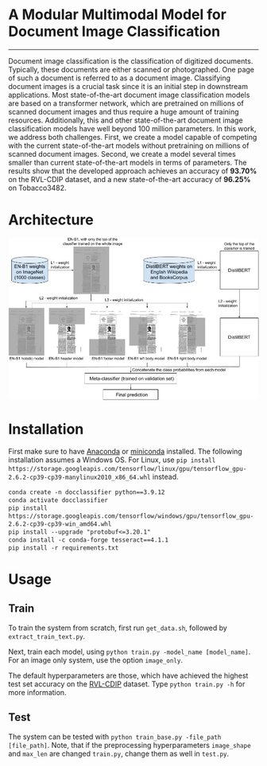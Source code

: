 # A Modular Multimodal Model for Document Image Classification
----------------------------------------------------------

Document image classification is the classification of digitized documents. Typically, these documents are either scanned or photographed. One page of such a document is referred to as a document image. Classifying document images is a crucial task since it is an initial step in downstream applications. Most state-of-the-art document image classification models are based on a transformer network, which are pretrained on millions of scanned document images and thus require a huge amount of training resources. Additionally, this and other state-of-the-art document image classification models have well beyond 100 million parameters. In this work, we address both challenges. First, we create a model capable of competing with the current state-of-the-art models without pretraining on millions of scanned document images. Second, we create a model several times smaller than current state-of-the-art models in terms of parameters. The results show that the developed approach achieves an accuracy of **93.70\%** on the RVL-CDIP dataset, and a new state-of-the-art accuracy of **96.25\%** on Tobacco3482.


# Architecture
![Architecture](Architecture.jpg)


# Installation

First make sure to have [Anaconda](https://docs.anaconda.com/anaconda/install/) or [miniconda](https://docs.conda.io/en/latest/miniconda.html) installed.
The following installation assumes a Windows OS.
For Linux, use ``pip install https://storage.googleapis.com/tensorflow/linux/gpu/tensorflow_gpu-2.6.2-cp39-cp39-manylinux2010_x86_64.whl`` instead.
```
conda create -n docclassifier python==3.9.12
conda activate docclassifier
pip install https://storage.googleapis.com/tensorflow/windows/gpu/tensorflow_gpu-2.6.2-cp39-cp39-win_amd64.whl
pip install --upgrade "protobuf<=3.20.1"
conda install -c conda-forge tesseract==4.1.1
pip install -r requirements.txt
```

# Usage
## Train

To train the system from scratch, 
first run ``get_data.sh``, followed by ``extract_train_text.py``.

Next, train each model, using ``python train.py -model_name [model_name]``.
For an image only system, use the option ``image_only``.

The default hyperparameters are those, which have achieved the highest test set accuracy on the [RVL-CDIP](https://adamharley.com/rvl-cdip/) dataset.
Type ``python train.py -h`` for more information.

## Test

The system can be tested with ``python train_base.py -file_path [file_path]``.
Note, that if the preprocessing hyperparameters ``image_shape`` and ``max_len`` are changed ``train.py``,
change them as well in ``test.py``.